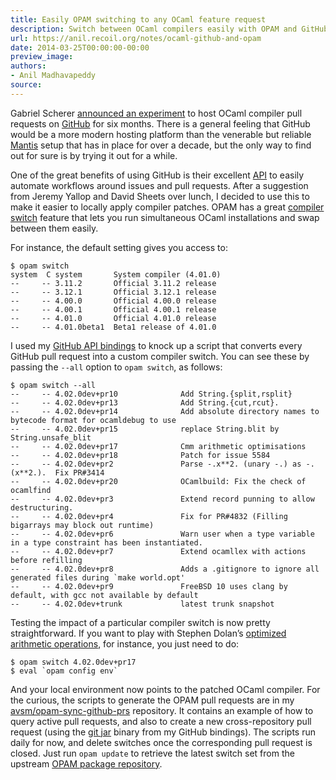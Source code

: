 ```yaml
---
title: Easily OPAM switching to any OCaml feature request
description: Switch between OCaml compilers easily with OPAM and GitHub pull requests.
url: https://anil.recoil.org/notes/ocaml-github-and-opam
date: 2014-03-25T00:00:00-00:00
preview_image:
authors:
- Anil Madhavapeddy
source:
---
```


<p>Gabriel Scherer <a href="http://gallium.inria.fr/blog/patch-review-on-github/">announced an
experiment</a> to
host OCaml compiler pull requests on
<a href="https://github.com/ocaml/ocaml/pulls">GitHub</a> for six months. There is
a general feeling that GitHub would be a more modern hosting platform
than the venerable but reliable
<a href="http://caml.inria.fr/mantis/changelog_page.php">Mantis</a> setup that has
in place for over a decade, but the only way to find out for sure is by
trying it out for a while.</p>
<p>One of the great benefits of using GitHub is their excellent
<a href="http://developer.github.com/v3/">API</a> to easily automate workflows
around issues and pull requests. After a suggestion from Jeremy Yallop
and David Sheets over lunch, I decided to use this to make it easier to
locally apply compiler patches. OPAM has a great <a href="https://opam.ocaml.org/doc/Advanced_Usage.html#h2-Usingadifferentcompiler">compiler
switch</a>
feature that lets you run simultaneous OCaml installations and swap
between them easily.</p>
<p>For instance, the default setting gives you access
to:</p>
<pre><code>$ opam switch
system  C system       System compiler (4.01.0)
--     -- 3.11.2       Official 3.11.2 release
--     -- 3.12.1       Official 3.12.1 release
--     -- 4.00.0       Official 4.00.0 release
--     -- 4.00.1       Official 4.00.1 release
--     -- 4.01.0       Official 4.01.0 release
--     -- 4.01.0beta1  Beta1 release of 4.01.0
</code></pre>
<p>I used my <a href="https://github.com/avsm/ocaml-github">GitHub API bindings</a> to
knock up a script that converts every GitHub pull request into a custom
compiler switch. You can see these by passing the <code>--all</code> option to
<code>opam switch</code>, as follows:</p>
<pre><code>$ opam switch --all
--     -- 4.02.0dev+pr10              Add String.{split,rsplit}
--     -- 4.02.0dev+pr13              Add String.{cut,rcut}.
--     -- 4.02.0dev+pr14              Add absolute directory names to bytecode format for ocamldebug to use
--     -- 4.02.0dev+pr15              replace String.blit by String.unsafe_blit
--     -- 4.02.0dev+pr17              Cmm arithmetic optimisations
--     -- 4.02.0dev+pr18              Patch for issue 5584
--     -- 4.02.0dev+pr2               Parse -.x**2. (unary -.) as -.(x**2.).  Fix PR#3414
--     -- 4.02.0dev+pr20              OCamlbuild: Fix the check of ocamlfind
--     -- 4.02.0dev+pr3               Extend record punning to allow destructuring.
--     -- 4.02.0dev+pr4               Fix for PR#4832 (Filling bigarrays may block out runtime)
--     -- 4.02.0dev+pr6               Warn user when a type variable in a type constraint has been instantiated.
--     -- 4.02.0dev+pr7               Extend ocamllex with actions before refilling
--     -- 4.02.0dev+pr8               Adds a .gitignore to ignore all generated files during `make world.opt'
--     -- 4.02.0dev+pr9               FreeBSD 10 uses clang by default, with gcc not available by default
--     -- 4.02.0dev+trunk             latest trunk snapshot
</code></pre>
<p>Testing the impact of a particular compiler switch is now pretty
straightforward. If you want to play with Stephen Dolan’s <a href="https://github.com/ocaml/ocaml/pull/17">optimized
arithmetic operations</a>, for
instance, you just need to do:</p>
<pre><code>$ opam switch 4.02.0dev+pr17
$ eval `opam config env`
</code></pre>
<p>And your local environment now points to the patched OCaml compiler. For
the curious, the scripts to generate the OPAM pull requests are in my
<a href="https://github.com/avsm/opam-sync-github-prs">avsm/opam-sync-github-prs</a>
repository. It contains an example of how to query active pull requests,
and also to create a new cross-repository pull request (using the <a href="https://github.com/avsm/ocaml-github">git
jar</a> binary from my GitHub
bindings). The scripts run daily for now, and delete switches once the
corresponding pull request is closed. Just run <code>opam update</code> to retrieve
the latest switch set from the upstream <a href="https://github.com/ocaml/opam-repository">OPAM package
repository</a>.</p>


